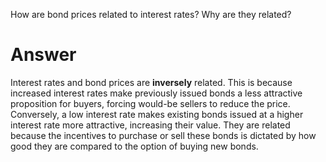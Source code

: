 How are bond prices related to interest rates? Why are they related?

# Answer

<!-- Interest rates and bonds are inversely related. If the interest rates of a bond go down, then the bond becomes more attractive for buyers. This attraction due to a decrease interest rate of the bond caused the demand of the bond to rise. If the demand of the bond rises, then the price too will rise. The converse is also true. If the interest rates increase, then the bond is less attractive for buyers. The loss of attention in the bond results in less demand and less buying, which then leads to price reduction of the bond. The three reasons that bond prices and interest rates are inversely related are as follows. Firstly, as the price of a bond decreases then, the same amount of money pays for more bonds. Secondly, the interest-rate effect shows that price reduction will help increase purchases. Finally, lower price levels will make local or domestic products less expensive than foreign or imported products. -->

Interest rates and bond prices are **inversely** related.
This is because increased interest rates make previously issued bonds a less attractive proposition for buyers, forcing would-be sellers to reduce the price.
Conversely, a low interest rate makes existing bonds issued at a higher interest rate more attractive, increasing their value.
They are related because the incentives to purchase or sell these bonds is dictated by how good they are compared to the option of buying new bonds.